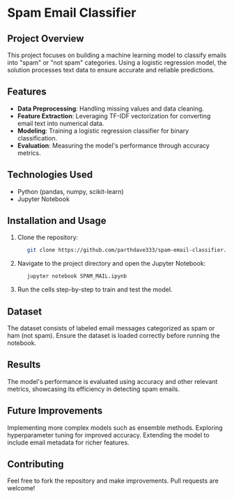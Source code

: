 # Spam Email Classifier

## Project Overview
This project focuses on building a machine learning model to classify emails into "spam" or "not spam" categories. Using a logistic regression model, the solution processes text data to ensure accurate and reliable predictions.

## Features
- **Data Preprocessing**: Handling missing values and data cleaning.
- **Feature Extraction**: Leveraging TF-IDF vectorization for converting email text into numerical data.
- **Modeling**: Training a logistic regression classifier for binary classification.
- **Evaluation**: Measuring the model's performance through accuracy metrics.

## Technologies Used
- Python (pandas, numpy, scikit-learn)
- Jupyter Notebook

## Installation and Usage
1. Clone the repository:
   ```bash
      git clone https://github.com/parthdave333/spam-email-classifier.git


2. Navigate to the project directory and open the Jupyter Notebook:
   ```bash
      jupyter notebook SPAM_MAIL.ipynb

   
3. Run the cells step-by-step to train and test the model.
   
## Dataset
The dataset consists of labeled email messages categorized as spam or ham (not spam). Ensure the dataset is loaded correctly before running the notebook.

## Results
The model's performance is evaluated using accuracy and other relevant metrics, showcasing its efficiency in detecting spam emails.

## Future Improvements
Implementing more complex models such as ensemble methods.
Exploring hyperparameter tuning for improved accuracy.
Extending the model to include email metadata for richer features.

## Contributing
Feel free to fork the repository and make improvements. Pull requests are welcome!


